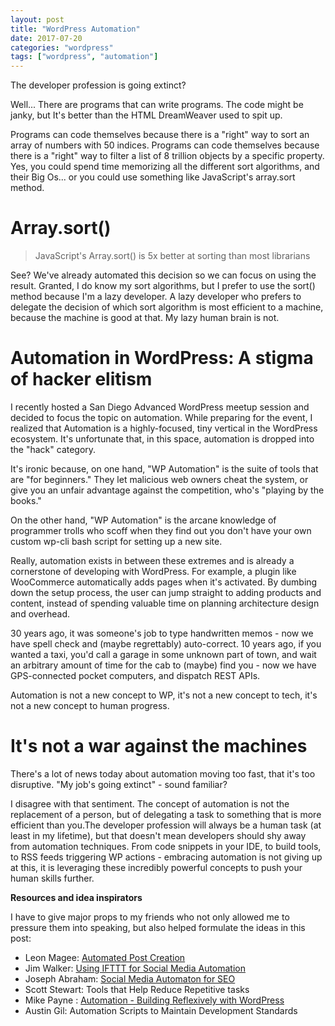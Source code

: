 ```yaml
---
layout: post
title: "WordPress Automation"
date: 2017-07-20
categories: "wordpress"
tags: ["wordpress", "automation"]
---
```


The developer profession is going extinct?

Well... There are programs that can write programs. The code might be janky, but It's better than the HTML DreamWeaver used to spit up. 

Programs can code themselves because there is a "right" way to sort an array of numbers with 50 indices. Programs can code themselves because there is a "right" way to filter a list of 8 trillion objects by a specific property. Yes, you could spend time memorizing all the different sort algorithms, and their Big Os... or you could use something like JavaScript's array.sort method. 

# Array.sort()

> JavaScript's Array.sort() is 5x better at sorting than most librarians

See? We've already automated this decision so we can focus on using the result. Granted, I do know my sort algorithms, but I prefer to use the sort() method because I'm a lazy developer. A lazy developer who prefers to delegate the decision of which sort algorithm is most efficient to a machine,  because the machine is good at that. My lazy human brain is not.

# Automation in WordPress: A stigma of hacker elitism

I recently hosted a San Diego Advanced WordPress meetup session and decided to focus the topic on automation. While preparing for the event, I realized that Automation is a highly-focused, tiny vertical in the WordPress ecosystem. It's unfortunate that, in this space, automation is dropped into the "hack" category.

It's ironic because, on one hand, "WP Automation" is the suite of tools that are "for beginners." They let malicious web owners cheat the system, or give you an unfair advantage against the competition, who's "playing by the books."

On the other hand, "WP Automation" is the arcane knowledge of programmer trolls who scoff when they find out you don't have your own custom wp-cli bash script for setting up a new site.

Really, automation exists in between these extremes and is already a cornerstone of developing with WordPress. For example, a plugin like WooCommerce automatically adds pages when it's activated. By dumbing down the setup process, the user can jump straight to adding products and content, instead of spending valuable time on planning architecture design and overhead.

30 years ago, it was someone's job to type handwritten memos - now we have spell check and (maybe regrettably) auto-correct. 10 years ago, if you wanted a taxi, you'd call a garage in some unknown part of town, and wait an arbitrary amount of time for the cab to (maybe) find you - now we have GPS-connected pocket computers, and dispatch REST APIs.

Automation is not a new concept to WP, it's not a new concept to tech, it's not a new concept to human progress.

# It's not a war against the machines

There's a lot of news today about automation moving too fast, that it's too disruptive. "My job's going extinct" - sound familiar? 

I disagree with that sentiment. The concept of automation is not the replacement of a person, but of delegating a task to something that is more efficient than you.The developer profession will always be a human task (at least in my lifetime), but that doesn't mean developers should shy away from automation techniques. From code snippets in your IDE, to build tools, to RSS feeds triggering WP actions - embracing automation is not giving up at this, it is leveraging these incredibly powerful concepts to push your human skills further.




**Resources and idea inspirators**

I have to give major props to my friends who not only allowed me to pressure them into speaking, but also helped formulate the ideas in this post:

* Leon Magee: [Automated Post Creation](https://levon.io/tutorials/create-wordpress-posts-from-an-api)
* Jim Walker: [Using IFTTT for Social Media Automation](https://www.slideshare.net/thehackrepairguy/using-ifttt-for-social-media-automation)
* Joseph Abraham: [Social Media Automaton for SEO](http://slides.com/josephabraham/social-media-optimization-for-seo#/)
* Scott Stewart: Tools that Help Reduce Repetitive tasks
* Mike Payne : [Automation - Building Reflexively with WordPress](https://mkpn.io/slides/awp/automation/#/)
* Austin Gil: Automation Scripts to Maintain Development Standards
